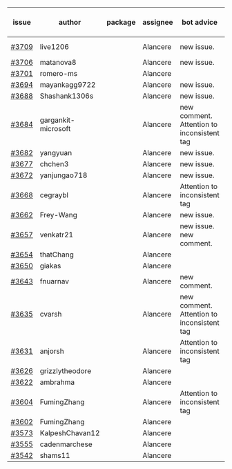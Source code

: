 | issue | author | package | assignee | bot advice | created date of issue | target release date | date from target |
| ------ | ------ | ------ | ------ | ------ | ------ | ------ | :-----: |
| [#3709](https://github.com/Azure/sdk-release-request/issues/3709) | live1206 |  | Alancere | new issue. | 01-30 | fail to get. |  |
| [#3706](https://github.com/Azure/sdk-release-request/issues/3706) | matanova8 |  | Alancere | new issue. | 01-29 | 02-24 |  |
| [#3701](https://github.com/Azure/sdk-release-request/issues/3701) | romero-ms |  | Alancere |  | 01-24 | 02-24 |  |
| [#3694](https://github.com/Azure/sdk-release-request/issues/3694) | mayankagg9722 |  | Alancere | new issue. | 01-24 | 02-24 |  |
| [#3688](https://github.com/Azure/sdk-release-request/issues/3688) | Shashank1306s |  | Alancere | new issue. | 01-24 | 02-24 |  |
| [#3684](https://github.com/Azure/sdk-release-request/issues/3684) | gargankit-microsoft |  | Alancere | new comment. Attention to inconsistent tag | 01-23 | 02-24 |  |
| [#3682](https://github.com/Azure/sdk-release-request/issues/3682) | yangyuan |  | Alancere | new issue. | 01-22 | 02-24 |  |
| [#3677](https://github.com/Azure/sdk-release-request/issues/3677) | chchen3 |  | Alancere | new issue. | 01-19 | 02-24 |  |
| [#3672](https://github.com/Azure/sdk-release-request/issues/3672) | yanjungao718 |  | Alancere | new issue. | 01-18 | 02-24 |  |
| [#3668](https://github.com/Azure/sdk-release-request/issues/3668) | cegraybl |  | Alancere | Attention to inconsistent tag | 01-17 | 02-24 |  |
| [#3662](https://github.com/Azure/sdk-release-request/issues/3662) | Frey-Wang |  | Alancere | new issue. | 01-16 | 02-24 |  |
| [#3657](https://github.com/Azure/sdk-release-request/issues/3657) | venkatr21 |  | Alancere | new issue. new comment. | 01-16 | 02-24 |  |
| [#3654](https://github.com/Azure/sdk-release-request/issues/3654) | thatChang |  | Alancere |  | 01-12 | 01-27 |  |
| [#3650](https://github.com/Azure/sdk-release-request/issues/3650) | giakas |  | Alancere |  | 01-12 | 01-27 |  |
| [#3643](https://github.com/Azure/sdk-release-request/issues/3643) | fnuarnav |  | Alancere | new comment. | 01-11 | 01-27 |  |
| [#3635](https://github.com/Azure/sdk-release-request/issues/3635) | cvarsh |  | Alancere | new comment. Attention to inconsistent tag | 01-11 | 01-27 |  |
| [#3631](https://github.com/Azure/sdk-release-request/issues/3631) | anjorsh |  | Alancere | Attention to inconsistent tag | 01-10 | 01-27 |  |
| [#3626](https://github.com/Azure/sdk-release-request/issues/3626) | grizzlytheodore |  | Alancere |  | 01-10 | 01-27 |  |
| [#3622](https://github.com/Azure/sdk-release-request/issues/3622) | ambrahma |  | Alancere |  | 01-05 | 01-27 |  |
| [#3604](https://github.com/Azure/sdk-release-request/issues/3604) | FumingZhang |  | Alancere | Attention to inconsistent tag | 12-28 | 01-27 |  |
| [#3602](https://github.com/Azure/sdk-release-request/issues/3602) | FumingZhang |  | Alancere |  | 12-28 | 01-27 |  |
| [#3573](https://github.com/Azure/sdk-release-request/issues/3573) | KalpeshChavan12 |  | Alancere |  | 12-19 | 01-27 |  |
| [#3555](https://github.com/Azure/sdk-release-request/issues/3555) | cadenmarchese |  | Alancere |  | 12-09 | 01-27 |  |
| [#3542](https://github.com/Azure/sdk-release-request/issues/3542) | shams11 |  | Alancere |  | 12-07 | 12-23 |  |
